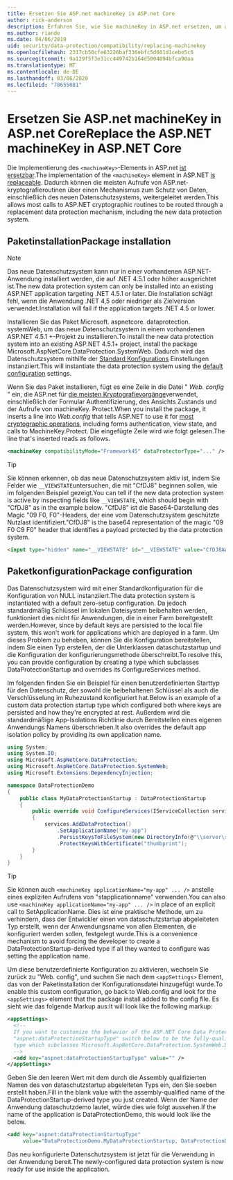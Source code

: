 ```yaml
---
title: Ersetzen Sie ASP.net machineKey in ASP.net Core
author: rick-anderson
description: Erfahren Sie, wie Sie machineKey in ASP.net ersetzen, um die Verwendung eines neuen und sichereren Datenschutzsystems zu ermöglichen.
ms.author: riande
ms.date: 04/06/2019
uid: security/data-protection/compatibility/replacing-machinekey
ms.openlocfilehash: 2317cb50cfe63226baf336ebfc5d681d1cebe5c6
ms.sourcegitcommit: 9a129f5f3e31cc449742b164d5004894bfca90aa
ms.translationtype: MT
ms.contentlocale: de-DE
ms.lasthandoff: 03/06/2020
ms.locfileid: "78655081"
---
```

# <a name="replace-the-aspnet-machinekey-in-aspnet-core"></a><span data-ttu-id="31182-103">Ersetzen Sie ASP.net machineKey in ASP.net Core</span><span class="sxs-lookup"><span data-stu-id="31182-103">Replace the ASP.NET machineKey in ASP.NET Core</span></span>

<a name="compatibility-replacing-machinekey"></a>

<span data-ttu-id="31182-104">Die Implementierung des `<machineKey>`-Elements in ASP.net [ist ersetzbar](https://blogs.msdn.microsoft.com/webdev/2012/10/23/cryptographic-improvements-in-asp-net-4-5-pt-2/).</span><span class="sxs-lookup"><span data-stu-id="31182-104">The implementation of the `<machineKey>` element in ASP.NET [is replaceable](https://blogs.msdn.microsoft.com/webdev/2012/10/23/cryptographic-improvements-in-asp-net-4-5-pt-2/).</span></span> <span data-ttu-id="31182-105">Dadurch können die meisten Aufrufe von ASP.net-kryptografieroutinen über einen Mechanismus zum Schutz von Daten, einschließlich des neuen Datenschutzsystems, weitergeleitet werden.</span><span class="sxs-lookup"><span data-stu-id="31182-105">This allows most calls to ASP.NET cryptographic routines to be routed through a replacement data protection mechanism, including the new data protection system.</span></span>

## <a name="package-installation"></a><span data-ttu-id="31182-106">Paketinstallation</span><span class="sxs-lookup"><span data-stu-id="31182-106">Package installation</span></span>

> [!NOTE]
> <span data-ttu-id="31182-107">Das neue Datenschutzsystem kann nur in einer vorhandenen ASP.NET-Anwendung installiert werden, die auf .NET 4.5.1 oder höher ausgerichtet ist.</span><span class="sxs-lookup"><span data-stu-id="31182-107">The new data protection system can only be installed into an existing ASP.NET application targeting .NET 4.5.1 or later.</span></span> <span data-ttu-id="31182-108">Die Installation schlägt fehl, wenn die Anwendung .NET 4,5 oder niedriger als Zielversion verwendet.</span><span class="sxs-lookup"><span data-stu-id="31182-108">Installation will fail if the application targets .NET 4.5 or lower.</span></span>

<span data-ttu-id="31182-109">Installieren Sie das Paket Microsoft. aspnetcore. dataprotection. systemWeb, um das neue Datenschutzsystem in einem vorhandenen ASP.NET 4.5.1 +-Projekt zu installieren.</span><span class="sxs-lookup"><span data-stu-id="31182-109">To install the new data protection system into an existing ASP.NET 4.5.1+ project, install the package Microsoft.AspNetCore.DataProtection.SystemWeb.</span></span> <span data-ttu-id="31182-110">Dadurch wird das Datenschutzsystem mithilfe der [Standard Konfigurations](xref:security/data-protection/configuration/default-settings) Einstellungen instanziiert.</span><span class="sxs-lookup"><span data-stu-id="31182-110">This will instantiate the data protection system using the [default configuration](xref:security/data-protection/configuration/default-settings) settings.</span></span>

<span data-ttu-id="31182-111">Wenn Sie das Paket installieren, fügt es eine Zeile in die Datei " *Web. config* " ein, die ASP.net für [die meisten Kryptografievorgänge](https://blogs.msdn.microsoft.com/webdev/2012/10/23/cryptographic-improvements-in-asp-net-4-5-pt-2/)verwendet, einschließlich der Formular Authentifizierung, des Ansichts Zustands und der Aufrufe von machineKey. Protect.</span><span class="sxs-lookup"><span data-stu-id="31182-111">When you install the package, it inserts a line into *Web.config* that tells ASP.NET to use it for [most cryptographic operations](https://blogs.msdn.microsoft.com/webdev/2012/10/23/cryptographic-improvements-in-asp-net-4-5-pt-2/), including forms authentication, view state, and calls to MachineKey.Protect.</span></span> <span data-ttu-id="31182-112">Die eingefügte Zeile wird wie folgt gelesen.</span><span class="sxs-lookup"><span data-stu-id="31182-112">The line that's inserted reads as follows.</span></span>

```xml
<machineKey compatibilityMode="Framework45" dataProtectorType="..." />
```

>[!TIP]
> <span data-ttu-id="31182-113">Sie können erkennen, ob das neue Datenschutzsystem aktiv ist, indem Sie Felder wie `__VIEWSTATE`untersuchen, die mit "CfDJ8" beginnen sollen, wie im folgenden Beispiel gezeigt.</span><span class="sxs-lookup"><span data-stu-id="31182-113">You can tell if the new data protection system is active by inspecting fields like `__VIEWSTATE`, which should begin with "CfDJ8" as in the example below.</span></span> <span data-ttu-id="31182-114">"CfDJ8" ist die Base64-Darstellung des Magic "09 F0, F0"-Headers, der eine vom Datenschutzsystem geschützte Nutzlast identifiziert.</span><span class="sxs-lookup"><span data-stu-id="31182-114">"CfDJ8" is the base64 representation of the magic "09 F0 C9 F0" header that identifies a payload protected by the data protection system.</span></span>

```html
<input type="hidden" name="__VIEWSTATE" id="__VIEWSTATE" value="CfDJ8AWPr2EQPTBGs3L2GCZOpk...">
```

## <a name="package-configuration"></a><span data-ttu-id="31182-115">Paketkonfiguration</span><span class="sxs-lookup"><span data-stu-id="31182-115">Package configuration</span></span>

<span data-ttu-id="31182-116">Das Datenschutzsystem wird mit einer Standardkonfiguration für die Konfiguration von NULL instanziiert.</span><span class="sxs-lookup"><span data-stu-id="31182-116">The data protection system is instantiated with a default zero-setup configuration.</span></span> <span data-ttu-id="31182-117">Da jedoch standardmäßig Schlüssel im lokalen Dateisystem beibehalten werden, funktioniert dies nicht für Anwendungen, die in einer Farm bereitgestellt werden.</span><span class="sxs-lookup"><span data-stu-id="31182-117">However, since by default keys are persisted to the local file system, this won't work for applications which are deployed in a farm.</span></span> <span data-ttu-id="31182-118">Um dieses Problem zu beheben, können Sie die Konfiguration bereitstellen, indem Sie einen Typ erstellen, der die Unterklassen dataschutzstartup und die Konfiguration der konfigurierungsmethode überschreibt.</span><span class="sxs-lookup"><span data-stu-id="31182-118">To resolve this, you can provide configuration by creating a type which subclasses DataProtectionStartup and overrides its ConfigureServices method.</span></span>

<span data-ttu-id="31182-119">Im folgenden finden Sie ein Beispiel für einen benutzerdefinierten Starttyp für den Datenschutz, der sowohl die beibehaltenen Schlüssel als auch die Verschlüsselung im Ruhezustand konfiguriert hat.</span><span class="sxs-lookup"><span data-stu-id="31182-119">Below is an example of a custom data protection startup type which configured both where keys are persisted and how they're encrypted at rest.</span></span> <span data-ttu-id="31182-120">Außerdem wird die standardmäßige App-Isolations Richtlinie durch Bereitstellen eines eigenen Anwendungs Namens überschrieben.</span><span class="sxs-lookup"><span data-stu-id="31182-120">It also overrides the default app isolation policy by providing its own application name.</span></span>

```csharp
using System;
using System.IO;
using Microsoft.AspNetCore.DataProtection;
using Microsoft.AspNetCore.DataProtection.SystemWeb;
using Microsoft.Extensions.DependencyInjection;

namespace DataProtectionDemo
{
    public class MyDataProtectionStartup : DataProtectionStartup
    {
        public override void ConfigureServices(IServiceCollection services)
        {
            services.AddDataProtection()
                .SetApplicationName("my-app")
                .PersistKeysToFileSystem(new DirectoryInfo(@"\\server\share\myapp-keys\"))
                .ProtectKeysWithCertificate("thumbprint");
        }
    }
}
```

>[!TIP]
> <span data-ttu-id="31182-121">Sie können auch `<machineKey applicationName="my-app" ... />` anstelle eines expliziten Aufrufens von "stapplicationname" verwenden.</span><span class="sxs-lookup"><span data-stu-id="31182-121">You can also use `<machineKey applicationName="my-app" ... />` in place of an explicit call to SetApplicationName.</span></span> <span data-ttu-id="31182-122">Dies ist eine praktische Methode, um zu verhindern, dass der Entwickler einen von dataschutzstartup abgeleiteten Typ erstellt, wenn der Anwendungsname von allen Elementen, die konfiguriert werden sollen, festgelegt wurde.</span><span class="sxs-lookup"><span data-stu-id="31182-122">This is a convenience mechanism to avoid forcing the developer to create a DataProtectionStartup-derived type if all they wanted to configure was setting the application name.</span></span>

<span data-ttu-id="31182-123">Um diese benutzerdefinierte Konfiguration zu aktivieren, wechseln Sie zurück zu "Web. config", und suchen Sie nach dem `<appSettings>` Element, das von der Paketinstallation der Konfigurationsdatei hinzugefügt wurde.</span><span class="sxs-lookup"><span data-stu-id="31182-123">To enable this custom configuration, go back to Web.config and look for the `<appSettings>` element that the package install added to the config file.</span></span> <span data-ttu-id="31182-124">Es sieht wie das folgende Markup aus:</span><span class="sxs-lookup"><span data-stu-id="31182-124">It will look like the following markup:</span></span>

```xml
<appSettings>
  <!--
  If you want to customize the behavior of the ASP.NET Core Data Protection stack, set the
  "aspnet:dataProtectionStartupType" switch below to be the fully-qualified name of a
  type which subclasses Microsoft.AspNetCore.DataProtection.SystemWeb.DataProtectionStartup.
  -->
  <add key="aspnet:dataProtectionStartupType" value="" />
</appSettings>
```

<span data-ttu-id="31182-125">Geben Sie den leeren Wert mit dem durch die Assembly qualifizierten Namen des von dataschutzstartup abgeleiteten Typs ein, den Sie soeben erstellt haben.</span><span class="sxs-lookup"><span data-stu-id="31182-125">Fill in the blank value with the assembly-qualified name of the DataProtectionStartup-derived type you just created.</span></span> <span data-ttu-id="31182-126">Wenn der Name der Anwendung dataschutzdemo lautet, würde dies wie folgt aussehen.</span><span class="sxs-lookup"><span data-stu-id="31182-126">If the name of the application is DataProtectionDemo, this would look like the below.</span></span>

```xml
<add key="aspnet:dataProtectionStartupType"
     value="DataProtectionDemo.MyDataProtectionStartup, DataProtectionDemo" />
```

<span data-ttu-id="31182-127">Das neu konfigurierte Datenschutzsystem ist jetzt für die Verwendung in der Anwendung bereit.</span><span class="sxs-lookup"><span data-stu-id="31182-127">The newly-configured data protection system is now ready for use inside the application.</span></span>
